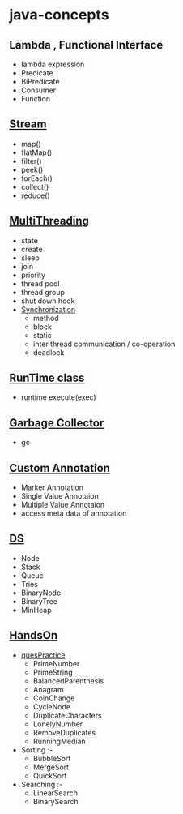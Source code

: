 # java-concepts

## Lambda , Functional Interface
- lambda expression
- Predicate
- BiPredicate
- Consumer
- Function

## [Stream](/src/main/java/com/stream)
- map()
- flatMap()
- filter()
- peek()
- forEach()
- collect()
- reduce()

## [MultiThreading](/src/main/java/com/multiThreading)
- state
- create
- sleep
- join
- priority  
- thread pool
- thread group
- shut down hook
- [Synchronization](/src/main/java/com/multiThreading/synchronization)
  - method
  - block
  - static
  - inter thread communication / co-operation
  - deadlock

## [RunTime class](/src/main/java/com/javaruntime)
- runtime execute(exec)

## [Garbage Collector](/src/main/java/com/garbagecollector)
- gc

## [Custom Annotation](/src/main/java/com/customannotation)
- Marker Annotation
- Single Value Annotaion
- Multiple Value Annotaion
- access meta data of annotation

## [DS](/src/main/java/com/ds)
- Node
- Stack
- Queue
- Tries
- BinaryNode
- BinaryTree
- MinHeap

## [HandsOn](/src/main/java/com/handson)

[comment]: <> (- [PrimeNumber]&#40;/src/main/java/com/handson/PrimeNumber.java&#41;    )
- [quesPractice](/src/main/java/com/handson/quesPractice)
    - PrimeNumber 
    - PrimeString  
    - BalancedParenthesis
    - Anagram
    - CoinChange
    - CycleNode
    - DuplicateCharacters
    - LonelyNumber
    - RemoveDuplicates
    - RunningMedian
- Sorting :-
  -  BubbleSort
  -  MergeSort
  -  QuickSort
- Searching :-
    -  LinearSearch 
    -  BinarySearch 
